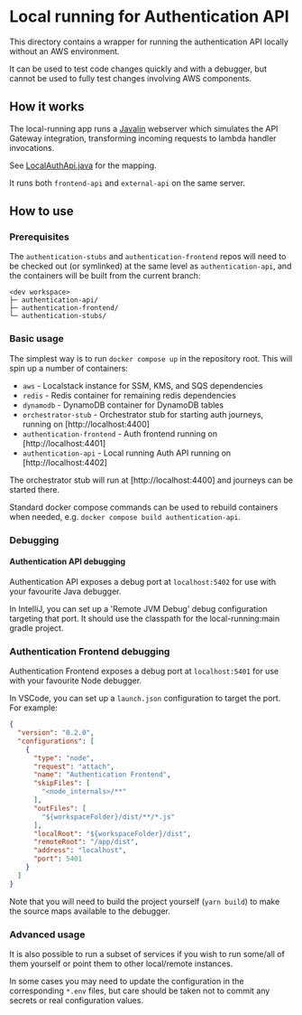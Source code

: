# Local running for Authentication API

This directory contains a wrapper for running the authentication API locally without an AWS environment.

It can be used to test code changes quickly and with a debugger,
but cannot be used to fully test changes involving AWS components.  

## How it works

The local-running app runs a [Javalin](https://javalin.io/) webserver which simulates the API Gateway integration,
transforming incoming requests to lambda handler invocations.

See [LocalAuthApi.java](./src/main/java/uk/gov/di/authentication/local/LocalAuthApi.java) for the mapping.

It runs both `frontend-api` and `external-api` on the same server.

## How to use

### Prerequisites

The `authentication-stubs` and `authentication-frontend` repos will need to be checked out (or symlinked)
at the same level as `authentication-api`, and the containers will be built from the current branch:

```
<dev workspace>
├─ authentication-api/
├─ authentication-frontend/
└─ authentication-stubs/
```

### Basic usage

The simplest way is to run `docker compose up` in the repository root. This will spin up a number of containers:

- `aws` - Localstack instance for SSM, KMS, and SQS dependencies
- `redis` - Redis container for remaining redis dependencies
- `dynamodb` - DynamoDB container for DynamoDB tables
- `orchestrator-stub` - Orchestrator stub for starting auth journeys, running on [http://localhost:4400]
- `authentication-frontend` - Auth frontend running on [http://localhost:4401]
- `authentication-api` - Local running Auth API running on [http://localhost:4402] 

The orchestrator stub will run at [http://localhost:4400] and journeys can be started there.

Standard docker compose commands can be used to rebuild containers when needed,
e.g. `docker compose build authentication-api`.

### Debugging

#### Authentication API debugging

Authentication API exposes a debug port at `localhost:5402` for use with your favourite Java debugger.

In IntelliJ, you can set up a 'Remote JVM Debug' debug configuration targeting that port.
It should use the classpath for the local-running:main gradle project.

### Authentication Frontend debugging

Authentication Frontend exposes a debug port at `localhost:5401` for use with your favourite Node debugger.

In VSCode, you can set up a `launch.json` configuration to target the port. For example:

```json
{
  "version": "0.2.0",
  "configurations": [
    {
      "type": "node",
      "request": "attach",
      "name": "Authentication Frontend",
      "skipFiles": [
        "<node_internals>/**"
      ],
      "outFiles": [
        "${workspaceFolder}/dist/**/*.js"
      ],
      "localRoot": "${workspaceFolder}/dist",
      "remoteRoot": "/app/dist",
      "address": "localhost",
      "port": 5401
    }
  ]
}
```

Note that you will need to build the project yourself (`yarn build`) to make the source maps available to the debugger.

### Advanced usage

It is also possible to run a subset of services if you wish to run some/all of them yourself
or point them to other local/remote instances.

In some cases you may need to update the configuration in the corresponding `*.env` files,
but care should be taken not to commit any secrets or real configuration values.
